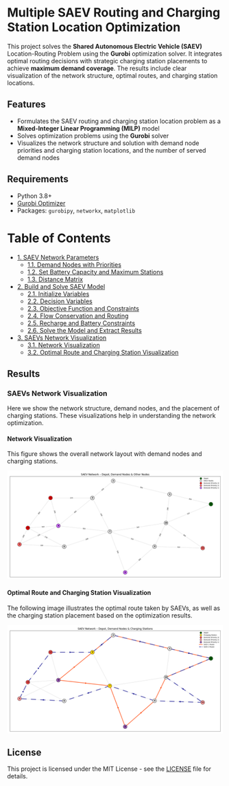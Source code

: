 # Multiple SAEV Routing and Charging Station Location Optimization

This project solves the **Shared Autonomous Electric Vehicle (SAEV)** Location-Routing Problem using the **Gurobi** optimization solver. It integrates optimal routing decisions with strategic charging station placements to achieve **maximum demand coverage**. The results include clear visualization of the network structure, optimal routes, and charging station locations.

## Features

- Formulates the SAEV routing and charging station location problem as a **Mixed-Integer Linear Programming (MILP)** model
- Solves optimization problems using the **Gurobi** solver
- Visualizes the network structure and solution with demand node priorities and charging station locations, and the number of served demand nodes

## Requirements

- Python 3.8+
- [Gurobi Optimizer](https://www.gurobi.com/)
- Packages: `gurobipy`, `networkx`, `matplotlib`


# Table of Contents

- [1. SAEV Network Parameters](#1-saev-network-parameters)
  - [1.1. Demand Nodes with Priorities](#11-demand-nodes-with-priorities)
  - [1.2. Set Battery Capacity and Maximum Stations](#12-set-battery-capacity-and-maximum-stations)
  - [1.3. Distance Matrix](#13-distance-matrix)
- [2. Build and Solve SAEV Model](#2-build-and-solve-saev-model)
  - [2.1. Initialize Variables](#21-initialize-variables)
  - [2.2. Decision Variables](#22-decision-variables)
  - [2.3. Objective Function and Constraints](#23-objective-function-and-constraints)
  - [2.4. Flow Conservation and Routing](#24-flow-conservation-and-routing)
  - [2.5. Recharge and Battery Constraints](#25-recharge-and-battery-constraints)
  - [2.6. Solve the Model and Extract Results](#26-solve-the-model-and-extract-results)
- [3. SAEVs Network Visualization](#3-saev-network-visualization)
  - [3.1. Network Visualization](#31-network-visualization)
  - [3.2. Optimal Route and Charging Station Visualization](#32-optimal-route-and-charging-station-visualization)


## Results

### SAEVs Network Visualization

Here we show the network structure, demand nodes, and the placement of charging stations. These visualizations help in understanding the network optimization.

#### Network Visualization

This figure shows the overall network layout with demand nodes and charging stations.

![Network Visualization](Network%20Visualization.png)

#### Optimal Route and Charging Station Visualization

The following image illustrates the optimal route taken by SAEVs, as well as the charging station placement based on the optimization results.

![Optimal Route and Charging Stations](Optimal%20Route%20and%20Charging%20Stations.png)



## License
This project is licensed under the MIT License - see the [LICENSE](./LICENSE.txt) file for details.